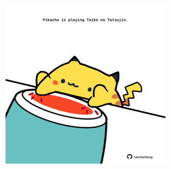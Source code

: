 <!-- built at 21/04/2025, 18:00:42 UTC -->
<p align="center">
  <img width="500" height="500" src="./ReadmeImage.svg">
</p>
